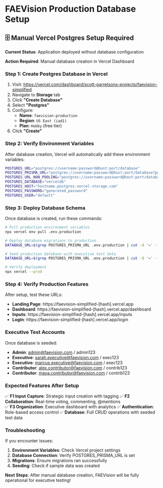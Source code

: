 # FAEVision Production Database Setup

## 🗄️ Manual Vercel Postgres Setup Required

**Current Status**: Application deployed without database configuration

**Action Required**: Manual database creation in Vercel Dashboard

### Step 1: Create Postgres Database in Vercel

1. Visit: https://vercel.com/dashboard/scott-garretsons-projects/faevision-simplified
2. Navigate to **Storage** tab
3. Click **"Create Database"**
4. Select **"Postgres"**
5. Configure:
   - **Name**: `faevision-production`
   - **Region**: `US East (iad1)` 
   - **Plan**: `Hobby` (free tier)
6. Click **"Create"**

### Step 2: Verify Environment Variables

After database creation, Vercel will automatically add these environment variables:

```bash
POSTGRES_URL="postgres://username:password@host:port/database"
POSTGRES_PRISMA_URL="postgres://username:password@host:port/database?pgbouncer=true&connect_timeout=15"
POSTGRES_URL_NON_POOLING="postgres://username:password@host:port/database"
POSTGRES_DATABASE="verceldb"
POSTGRES_HOST="hostname.postgres.vercel-storage.com"
POSTGRES_PASSWORD="generated_password"
POSTGRES_USER="default"
```

### Step 3: Deploy Database Schema

Once database is created, run these commands:

```bash
# Pull production environment variables
npx vercel env pull .env.production

# Deploy database migrations to production
DATABASE_URL=$(grep POSTGRES_PRISMA_URL .env.production | cut -d '=' -f2- | tr -d '"') npx prisma migrate deploy

# Seed production database with executive test data
DATABASE_URL=$(grep POSTGRES_PRISMA_URL .env.production | cut -d '=' -f2- | tr -d '"') npm run db:seed

# Verify deployment
npx vercel --prod
```

### Step 4: Verify Production Features

After setup, test these URLs:

- **Landing Page**: https://faevision-simplified-[hash].vercel.app
- **Dashboard**: https://faevision-simplified-[hash].vercel.app/dashboard  
- **Inputs**: https://faevision-simplified-[hash].vercel.app/inputs
- **Login**: https://faevision-simplified-[hash].vercel.app/login

### Executive Test Accounts

Once database is seeded:

- **Admin**: admin@faevision.com / admin123
- **Executive**: sarah.executive@faevision.com / exec123  
- **Executive**: marcus.executive@faevision.com / exec123
- **Contributor**: alex.contributor@faevision.com / contrib123
- **Contributor**: maya.contributor@faevision.com / contrib123

### Expected Features After Setup

✅ **F1 Input Capture**: Strategic input creation with tagging
✅ **F2 Collaboration**: Real-time voting, commenting, @mentions  
✅ **F3 Organization**: Executive dashboard with analytics
✅ **Authentication**: Role-based access control
✅ **Database**: Full CRUD operations with seeded test data

### Troubleshooting

If you encounter issues:

1. **Environment Variables**: Check Vercel project settings
2. **Database Connection**: Verify POSTGRES_PRISMA_URL is set
3. **Migrations**: Ensure migrations ran successfully
4. **Seeding**: Check if sample data was created

**Next Steps**: After manual database creation, FAEVision will be fully operational for executive testing!

